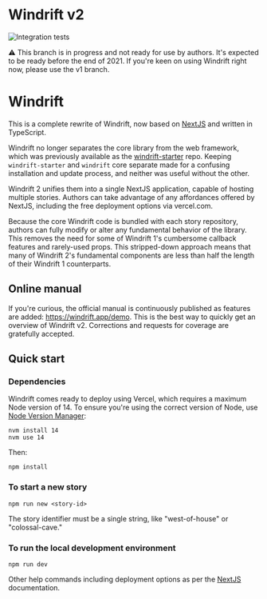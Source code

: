 # Windrift v2

![Integration tests](https://github.com/lizadaly/windrift/actions/workflows/cypress.yml/badge.svg)

⚠️ This branch is in progress and not ready for use by authors. It's expected to be ready before the end of 2021. If you're keen on using Windrift right now, please use the v1 branch.

# Windrift

This is a complete rewrite of Windrift, now based on
<a href="https://nextjs.org/">NextJS</a> and written in TypeScript.

Windrift no longer separates the core library from the web framework, which
was previously available as the <a href="https://github.com/lizadaly/windrift-starter/">windrift-starter</a> repo. Keeping `windrift-starter` and `windrift` core
separate made for a confusing installation and update process, and neither was useful
without the other.

Windrift 2 unifies them into a single NextJS application, capable of hosting
multiple stories. Authors can take advantage of any affordances
offered by NextJS, including the free deployment options via vercel.com.

Because the core Windrift code is bundled with each story repository,
authors can fully modify or alter any fundamental behavior of the
library. This removes the need for some of Windrift 1's cumbersome
callback features and rarely-used props. This stripped-down approach
means that many of Windrift 2's fundamental components are less than
half the length of their Windrift 1 counterparts.

## Online manual

If you're curious, the official manual is continuously published as features are added: https://windrift.app/demo. This is the best way to quickly get an overview of Windrift v2. Corrections and requests for coverage are gratefully accepted.

## Quick start

### Dependencies

Windrift comes ready to deploy using Vercel, which requires a maximum Node version of 14. To ensure you're using the correct version of Node, use [Node Version Manager](https://github.com/nvm-sh/nvm):

```
nvm install 14
nvm use 14
```

Then:

```
npm install
```

### To start a new story

```
npm run new <story-id>
```

The story identifier must be a single string, like "west-of-house" or "colossal-cave."

### To run the local development environment

```
npm run dev
```

Other help commands including deployment options as per the
<a href="https://nextjs.org/">NextJS</a> documentation.
